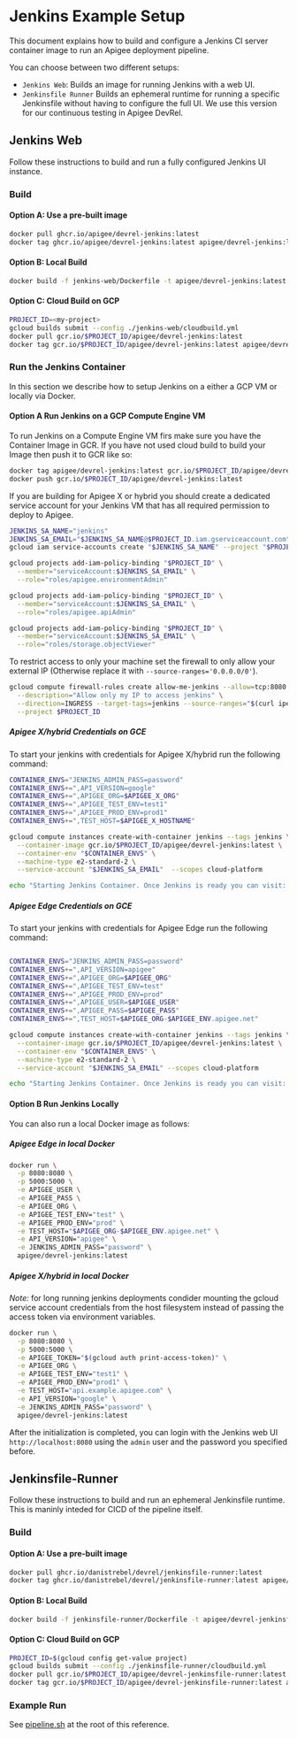 # Jenkins Example Setup

This document explains how to build and configure a Jenkins CI server container
image to run an Apigee deployment pipeline.

You can choose between two different setups:

- `Jenkins Web`: Builds an image for running Jenkins with a web UI.
- `Jenkinsfile Runner` Builds an ephemeral runtime for running a specific
  Jenkinsfile without having to configure the full UI. We use this version for
  our continuous testing in Apigee DevRel.

## Jenkins Web

Follow these instructions to build and run a fully configured Jenkins UI
instance.

### Build

#### Option A: Use a pre-built image

```sh
docker pull ghcr.io/apigee/devrel-jenkins:latest
docker tag ghcr.io/apigee/devrel-jenkins:latest apigee/devrel-jenkins:latest
```

#### Option B: Local Build

```sh
docker build -f jenkins-web/Dockerfile -t apigee/devrel-jenkins:latest .
```

#### Option C: Cloud Build on GCP

```sh
PROJECT_ID=<my-project>
gcloud builds submit --config ./jenkins-web/cloudbuild.yml
docker pull gcr.io/$PROJECT_ID/apigee/devrel-jenkins:latest
docker tag gcr.io/$PROJECT_ID/apigee/devrel-jenkins:latest apigee/devrel-jenkins:latest
```

### Run the Jenkins Container

In this section we describe how to setup Jenkins on a either a GCP VM or
locally via Docker.

#### Option A Run Jenkins on a GCP Compute Engine VM

To run Jenkins on a Compute Engine VM firs make sure you have the Container
Image in GCR. If you have not used cloud build to build your Image then push it
to GCR like so:

```sh
docker tag apigee/devrel-jenkins:latest gcr.io/$PROJECT_ID/apigee/devrel-jenkins:latest
docker push gcr.io/$PROJECT_ID/apigee/devrel-jenkins:latest
```

If you are building for Apigee X or hybrid you should create a dedicated service
account for your Jenkins VM that has all required permission to deploy to Apigee.

```sh
JENKINS_SA_NAME="jenkins"
JENKINS_SA_EMAIL="$JENKINS_SA_NAME@$PROJECT_ID.iam.gserviceaccount.com"
gcloud iam service-accounts create "$JENKINS_SA_NAME" --project "$PROJECT_ID"

gcloud projects add-iam-policy-binding "$PROJECT_ID" \
  --member="serviceAccount:$JENKINS_SA_EMAIL" \
  --role="roles/apigee.environmentAdmin"

gcloud projects add-iam-policy-binding "$PROJECT_ID" \
  --member="serviceAccount:$JENKINS_SA_EMAIL" \
  --role="roles/apigee.apiAdmin"

gcloud projects add-iam-policy-binding "$PROJECT_ID" \
  --member="serviceAccount:$JENKINS_SA_EMAIL" \
  --role="roles/storage.objectViewer"

```

To restrict access to only your machine set the firewall to only allow your
external IP (Otherwise replace it with `--source-ranges='0.0.0.0/0'`).

```sh
gcloud compute firewall-rules create allow-me-jenkins --allow=tcp:8080 \
  --description="Allow only my IP to access jenkins" \
  --direction=INGRESS --target-tags=jenkins --source-ranges="$(curl ipecho.net/plain)/32" \
  --project $PROJECT_ID
```

##### Apigee X/hybrid Credentials on GCE

To start your jenkins with credentials for Apigee X/hybrid run the following
command:

```sh
CONTAINER_ENVS="JENKINS_ADMIN_PASS=password"
CONTAINER_ENVS+=",API_VERSION=google"
CONTAINER_ENVS+=",APIGEE_ORG=$APIGEE_X_ORG"
CONTAINER_ENVS+=",APIGEE_TEST_ENV=test1"
CONTAINER_ENVS+=",APIGEE_PROD_ENV=prod1"
CONTAINER_ENVS+=",TEST_HOST=$APIGEE_X_HOSTNAME"

gcloud compute instances create-with-container jenkins --tags jenkins \
  --container-image gcr.io/$PROJECT_ID/apigee/devrel-jenkins:latest \
  --container-env "$CONTAINER_ENVS" \
  --machine-type e2-standard-2 \
  --service-account "$JENKINS_SA_EMAIL"  --scopes cloud-platform

echo "Starting Jenkins Container. Once Jenkins is ready you can visit: http://$(gcloud compute instances describe jenkins --format json | jq -r ".networkInterfaces[0].accessConfigs[0].natIP"):8080"
```

##### Apigee Edge Credentials on GCE

To start your jenkins with credentials for Apigee Edge run the following command:

```sh

CONTAINER_ENVS="JENKINS_ADMIN_PASS=password"
CONTAINER_ENVS+=",API_VERSION=apigee"
CONTAINER_ENVS+=",APIGEE_ORG=$APIGEE_ORG"
CONTAINER_ENVS+=",APIGEE_TEST_ENV=test"
CONTAINER_ENVS+=",APIGEE_PROD_ENV=prod"
CONTAINER_ENVS+=",APIGEE_USER=$APIGEE_USER"
CONTAINER_ENVS+=",APIGEE_PASS=$APIGEE_PASS"
CONTAINER_ENVS+=",TEST_HOST=$APIGEE_ORG-$APIGEE_ENV.apigee.net"

gcloud compute instances create-with-container jenkins --tags jenkins \
  --container-image gcr.io/$PROJECT_ID/apigee/devrel-jenkins:latest \
  --container-env "$CONTAINER_ENVS" \
  --machine-type e2-standard-2 \
  --service-account "$JENKINS_SA_EMAIL" --scopes cloud-platform

echo "Starting Jenkins Container. Once Jenkins is ready you can visit: http://$(gcloud compute instances describe jenkins --format json | jq -r ".networkInterfaces[0].accessConfigs[0].natIP"):8080"
```

#### Option B Run Jenkins Locally

You can also run a local Docker image as follows:

##### Apigee Edge in local Docker

```sh
docker run \
  -p 8080:8080 \
  -p 5000:5000 \
  -e APIGEE_USER \
  -e APIGEE_PASS \
  -e APIGEE_ORG \
  -e APIGEE_TEST_ENV="test" \
  -e APIGEE_PROD_ENV="prod" \
  -e TEST_HOST="$APIGEE_ORG-$APIGEE_ENV.apigee.net" \
  -e API_VERSION="apigee" \
  -e JENKINS_ADMIN_PASS="password" \
  apigee/devrel-jenkins:latest
```

##### Apigee X/hybrid in local Docker

*Note:* for long running jenkins deployments condider mounting the gcloud
service account credentials from the host filesystem instead of passing
the access token via environment variables.

```sh
docker run \
  -p 8080:8080 \
  -p 5000:5000 \
  -e APIGEE_TOKEN="$(gcloud auth print-access-token)" \
  -e APIGEE_ORG \
  -e APIGEE_TEST_ENV="test1" \
  -e APIGEE_PROD_ENV="prod1" \
  -e TEST_HOST="api.example.apigee.com" \
  -e API_VERSION="google" \
  -e JENKINS_ADMIN_PASS="password" \
  apigee/devrel-jenkins:latest
```

After the initialization is completed, you can login with the Jenkins web UI
`http://localhost:8080` using the `admin` user and the password you specified
before.

## Jenkinsfile-Runner

Follow these instructions to build and run an ephemeral Jenkinsfile runtime.
This is maninly inteded for CICD of the pipeline itself.

### Build

#### Option A: Use a pre-built image

```sh
docker pull ghcr.io/danistrebel/devrel/jenkinsfile-runner:latest
docker tag ghcr.io/danistrebel/devrel/jenkinsfile-runner:latest apigee/devrel-jenkinsfile-runner:latest
```

#### Option B: Local Build

```sh
docker build -f jenkinsfile-runner/Dockerfile -t apigee/devrel-jenkinsfile-runner:latest
```

#### Option C: Cloud Build on GCP

```sh
PROJECT_ID=$(gcloud config get-value project)
gcloud builds submit --config ./jenkinsfile-runner/cloudbuild.yml
docker pull gcr.io/$PROJECT_ID/apigee/devrel-jenkinsfile-runner:latest
docker tag gcr.io/$PROJECT_ID/apigee/devrel-jenkinsfile-runner:latest apigee/devrel-jenkinsfile-runner:latest
```

### Example Run

See [pipeline.sh](../pipeline.sh) at the root of this reference.
